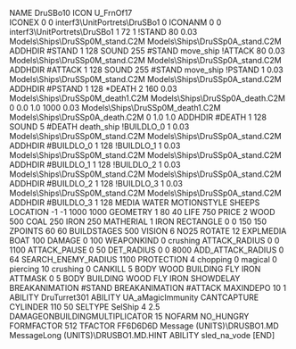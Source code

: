 NAME DruSBo10
ICON U_FrnOf17      
ICONEX 0 0 interf3\UnitPortrets\DruSBo1 0
ICONANM 0 0 interf3\UnitPortrets\DruSBo1 1 72 1
!STAND   80 0.03   Models\Ships\DruSSp0M_stand.C2M Models\Ships\DruSSp0A_stand.C2M
ADDHDIR #STAND 1 128
SOUND 255 #STAND move_ship
!ATTACK   80 0.03  Models\Ships\DruSSp0M_stand.C2M Models\Ships\DruSSp0A_stand.C2M
ADDHDIR #ATTACK 1 128
SOUND 255 #STAND move_ship
!PSTAND   1 0.03   Models\Ships\DruSSp0M_stand.C2M Models\Ships\DruSSp0A_stand.C2M
ADDHDIR #PSTAND 1 128
*DEATH  2 160 0.03  Models\Ships\DruSSp0M_death1.C2M Models\Ships\DruSSp0A_death.C2M 0 0.0 1.0 1000 0.03  Models\Ships\DruSSp0M_death1.C2M Models\Ships\DruSSp0A_death.C2M 0 1.0 1.0 
ADDHDIR #DEATH 1 128 
SOUND 5 #DEATH death_ship
!BUILDLO_0 1 0.03   Models\Ships\DruSSp0M_stand.C2M Models\Ships\DruSSp0A_stand.C2M
ADDHDIR #BUILDLO_0 1 128
!BUILDLO_1 1 0.03   Models\Ships\DruSSp0M_stand.C2M Models\Ships\DruSSp0A_stand.C2M
ADDHDIR #BUILDLO_1 1 128
!BUILDLO_2 1 0.03   Models\Ships\DruSSp0M_stand.C2M Models\Ships\DruSSp0A_stand.C2M
ADDHDIR #BUILDLO_2 1 128
!BUILDLO_3 1 0.03   Models\Ships\DruSSp0M_stand.C2M Models\Ships\DruSSp0A_stand.C2M
ADDHDIR #BUILDLO_3 1 128
MEDIA WATER
MOTIONSTYLE SHEEPS
LOCATION -1 -1 1000 1000
GEOMETRY 1 80 40
LIFE     750
PRICE 2 WOOD 500 COAL 250 IRON 250
MATHERIAL 1 IRON
RECTANGLE 0 0 150 150
ZPOINTS   60 60
BUILDSTAGES 500
VISION 6
NO25
ROTATE 12
EXPLMEDIA BOAT 100
DAMAGE   0 100
WEAPONKIND 0 crushing
ATTACK_RADIUS 0 0 1100
ATTACK_PAUSE 0 50
DET_RADIUS 0 0 8000
ADD_ATTACK_RADIUS 0 64
SEARCH_ENEMY_RADIUS 1100
PROTECTION 4 chopping 0 magical 0 piercing 10 crushing 0
CANKILL   5 BODY WOOD BUILDING FLY IRON
ATTMASK 0 5 BODY BUILDING WOOD FLY IRON
SHOWDELAY
BREAKANIMATION #STAND
BREAKANIMATION #ATTACK
MAXINDEPO 10 1
ABILITY DruTurret301
ABILITY	UA_aMagicImmunity
CANTCAPTURE
CYLINDER 110 50
SELTYPE SelShip 4 2.5
DAMAGEONBUILDINGMULTIPLICATOR 15
NOFARM
NO_HUNGRY
FORMFACTOR 512
TFACTOR FF6D6D6D
Message (UNITS)\DRUSBO1.MD
MessageLong (UNITS)\DRUSBO1.MD.HINT
ABILITY sled_na_vode
[END]
